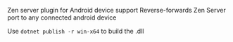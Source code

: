 Zen server plugin for Android device support
Reverse-forwards Zen Server port to any connected android device

Use `dotnet publish -r win-x64` to build the .dll